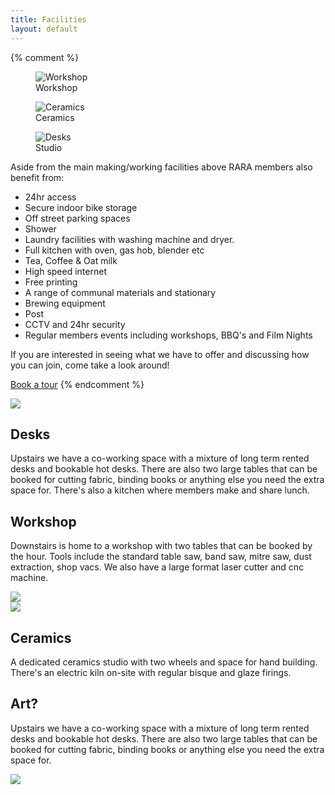 ```yaml
---
title: Facilities
layout: default
---
```


{% comment %}
<section class = "three-columns">
<figure class = "labelled">
    <img src="/assets/images/workshop.jpg" alt="Workshop">
    <figcaption>Workshop</figcaption>
</figure>

<figure class = "labelled">
<img src="/assets/images/ceramics.jpg" alt="Ceramics">
    <figcaption>Ceramics</figcaption>
</figure>

<figure class = "labelled">
<img src="/assets/images/desks.jpg" alt="Desks">
    <figcaption>Studio</figcaption>
</figure>
</section>

Aside from the main making/working facilities above RARA members also benefit from:

* 24hr access
* Secure indoor bike storage
* Off street parking spaces
* Shower
* Laundry facilities with washing machine and dryer.
* Full kitchen with oven, gas hob, blender etc
* Tea, Coffee & Oat milk
* High speed internet
* Free printing
* A range of communal materials and stationary
* Brewing equipment
* Post
* CCTV and 24hr security
* Regular members events including workshops, BBQ's and Film Nights

If you are interested in seeing what we have to offer and discussing how you can join, come take a look around!

[Book a tour](https://calendly.com/r-a-r-a/tour)
{% endcomment %}


<section class="facilities-container">
    <section class = "facilities s1">
    <img src="/assets/images/R1.png" class = "top left">
    <section>
        <h2>Desks</h2>
        <p>
        Upstairs we have a co-working space with a mixture of long term rented desks and bookable hot desks. There are also two large tables that can be booked for cutting fabric, binding books or anything else you need the extra space for. There's also a kitchen where members make and share lunch.
        </p>
    </section>
</section>

<section class = "facilities s2">
    <section>
        <h2>Workshop</h2>
        <p>
        Downstairs is home to a workshop with two tables that can be booked by the hour. Tools include the standard table saw, band saw, mitre saw, dust extraction, shop vacs. We also have a large format laser cutter and cnc machine.
        </p>
    </section>
    <img src="/assets/images/A1.png" class = "top right">
</section>

<section class = "facilities s3">
    <img src="/assets/images/R2.png" class = "bottom left">
    <section>
        <h2>Ceramics</h2>
        <p>
        A dedicated ceramics studio with two wheels and space for hand building. There's an electric kiln on-site with regular bisque and glaze firings.
        </p>
    </section>
</section>

<section class = "facilities s4">
    <section>
        <h2>Art?</h2>
        <p>
        Upstairs we have a co-working space with a mixture of long term rented desks and bookable hot desks. There are also two large tables that can be booked for cutting fabric, binding books or anything else you need the extra space for.
        </p>
    </section>
    <img src="/assets/images/A2.png" class = "bottom right">
</section>


</section>